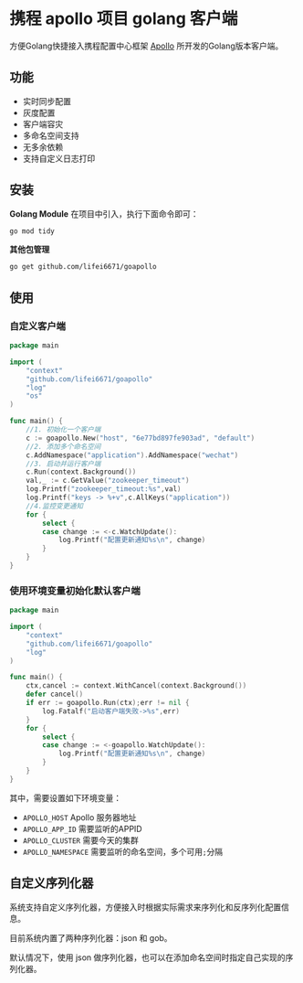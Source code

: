 # 携程 apollo 项目 golang 客户端

方便Golang快捷接入携程配置中心框架 [Apollo](https://github.com/ctripcorp/apollo) 所开发的Golang版本客户端。


## 功能

- 实时同步配置
- 灰度配置
- 客户端容灾
- 多命名空间支持
- 无多余依赖
- 支持自定义日志打印


 ## 安装
 
 **Golang Module**
 在项目中引入，执行下面命令即可：
 ```bash
go mod tidy
```

**其他包管理**

```bash
go get github.com/lifei6671/goapollo
```

## 使用

### 自定义客户端
```go
package main

import (
	"context"
	"github.com/lifei6671/goapollo"
	"log"
	"os"
)

func main() {
	//1. 初始化一个客户端
    c := goapollo.New("host", "6e77bd897fe903ad", "default")
    //2. 添加多个命名空间
	c.AddNamespace("application").AddNamespace("wechat")
    //3. 启动并运行客户端
	c.Run(context.Background())
	val,_ := c.GetValue("zookeeper_timeout")
	log.Printf("zookeeper_timeout:%s",val)
	log.Printf("keys -> %+v",c.AllKeys("application"))
	//4.监控变更通知
	for {
		select {
		case change := <-c.WatchUpdate():
			log.Printf("配置更新通知%s\n", change)
		}
	}
}
```

### 使用环境变量初始化默认客户端

```go
package main

import (
	"context"
	"github.com/lifei6671/goapollo"
	"log"
)

func main() {
	ctx,cancel := context.WithCancel(context.Background())
	defer cancel()
	if err := goapollo.Run(ctx);err != nil {
		log.Fatalf("启动客户端失败->%s",err)
	}
	for {
		select {
		case change := <-goapollo.WatchUpdate():
			log.Printf("配置更新通知%s\n", change)
		}
	}
}
```

其中，需要设置如下环境变量：

- `APOLLO_HOST` Apollo 服务器地址
- `APOLLO_APP_ID` 需要监听的APPID
- `APOLLO_CLUSTER` 需要今天的集群
- `APOLLO_NAMESPACE` 需要监听的命名空间，多个可用`;`分隔

## 自定义序列化器

系统支持自定义序列化器，方便接入时根据实际需求来序列化和反序列化配置信息。

目前系统内置了两种序列化器：json 和 gob。

默认情况下，使用 json 做序列化器，也可以在添加命名空间时指定自己实现的序列化器。

